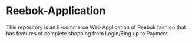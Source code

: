 # Reebok-Application
This repository is an E-commerce Web Application of Reebok fashion that has features of complete shopping from Login/Sing up to Payment
